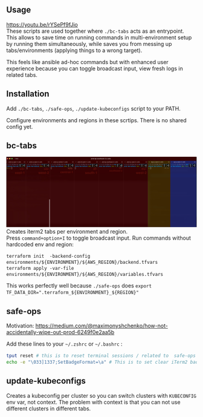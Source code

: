 ## Usage
https://youtu.be/rYSePf9fJio  
These scripts are used together where `./bc-tabs` acts as an entrypoint.  
This allows to save time on running commands in multi-environment setup by running them simultaneously, while saves you from messing up tabs/environments (applying things to a wrong target).

This feels like ansible ad-hoc commands but with enhanced user experience because you can toggle broadcast input, view fresh logs in related tabs.

## Installation
Add `./bc-tabs`, `./safe-ops`, `./update-kubeconfigs` script to your PATH. 

Configure environments and regions in these scrtips. There is no shared config yet.

## bc-tabs
![bc-tabs broadcast example](docs/img/CleanShot-2024-09-12-at-14.48.48@2x.jpg)
Creates iterm2 tabs per environment and region.  
Press `command+option+I` to toggle broadcast input. Run commands without hardcoded env and region:
```
terraform init  -backend-config environments/${ENVIRONMENT}/${AWS_REGION}/backend.tfvars
terraform apply -var-file environments/${ENVIRONMENT}/${AWS_REGION}/variables.tfvars
```
This works perfectly well because `./safe-ops` does `export TF_DATA_DIR=".terraform_${ENVIRONMENT}_${REGION}"`


## safe-ops
Motivation: https://medium.com/@maximonyshchenko/how-not-accidentally-wipe-out-prod-6249f0e2aa5b

Add these lines to your `~/.zshrc` or `~/.bashrc`  :
```bash
tput reset # this is to reset terminal sessions / related to  safe-ops script usage
echo -e "\033]1337;SetBadgeFormat=\a" # This is to set clear iTerm2 badgee  / related to  safe-ops script usage
```


## update-kubeconfigs
Creates a kubeconfig per cluster so you can switch clusters with `KUBECONFIG` env var, not context. The problem with context is that you can not use different clusters in different tabs.  

